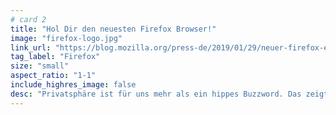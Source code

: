 ```yaml
---
# card 2
title: "Hol Dir den neuesten Firefox Browser!"
image: "firefox-logo.jpg"
link_url: "https://blog.mozilla.org/press-de/2019/01/29/neuer-firefox-ermoeglicht-noch-mehr-kontrolle-ueber-die-eigene-privatsphaere/?utm_source=www.mozilla.org&utm_medium=referral&utm_campaign=homepage-de&utm_content=card"
tag_label: "Firefox"
size: "small"
aspect_ratio: "1-1"
include_highres_image: false
desc: "Privatsphäre ist für uns mehr als ein hippes Buzzword. Das zeigt sich auch in der neuesten Version. Jetzt mit verbessertem Tracking-Schutz."
---
```

